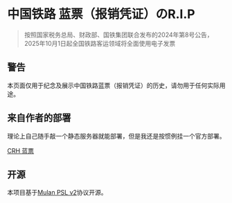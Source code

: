 # 中国铁路 蓝票（报销凭证）のR.I.P

> 按照国家税务总局、财政部、国铁集团联合发布的2024年第8号公告，2025年10月1日起全国铁路客运领域将全面使用电子发票

## 警告

本页面仅用于纪念及展示中国铁路蓝票（报销凭证）的历史，请勿用于任何实际用途。

## 来自作者的部署

理论上自己随手敲一个静态服务器就能部署，但是我还是按惯例挂一个官方部署。

[CRH 蓝票](https://crh-blue-ticket.pages.kuankuan.site/)

## 开源

本项目基于[Mulan PSL v2](./LICENSE)协议开源。
